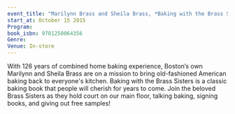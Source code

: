```yaml
---
event_title: "Marilynn Brass and Sheila Brass, *Baking with the Brass Sisters: Over 125 Recipes for Classic Cakes, Pies, Cookies, Breads, Desserts, and Savories from America’s Favorite Home Bakers*"
start_at: October 15 2015
Program: 
book_isbn: 9781250064356
Genre: 
Venue: In-store
---
```

With 126 years of combined home baking experience, Boston’s own Marilynn and Sheila Brass are on a mission to bring old-fashioned American baking back to everyone's kitchen. Baking with the Brass Sisters is a classic baking book that people will cherish for years to come. Join the beloved Brass Sisters as they hold court on our main floor, talking baking, signing books, and giving out free samples!